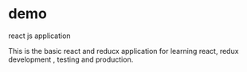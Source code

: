 # demo
react js application

This is the basic react and reducx application for learning react, redux development , testing and production.
